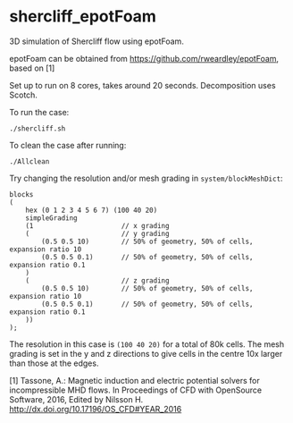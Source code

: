 # shercliff_epotFoam

3D simulation of Shercliff flow using epotFoam.

epotFoam can be obtained from https://github.com/rweardley/epotFoam, based on [1]

Set up to run on 8 cores, takes around 20 seconds. Decomposition uses Scotch.

To run the case:

```
./shercliff.sh
```

To clean the case after running:

```
./Allclean
```

Try changing the resolution and/or mesh grading in ```system/blockMeshDict```:

```
blocks
(
    hex (0 1 2 3 4 5 6 7) (100 40 20)
    simpleGrading
    (1                      // x grading
    (                       // y grading
        (0.5 0.5 10)        // 50% of geometry, 50% of cells, expansion ratio 10
        (0.5 0.5 0.1)       // 50% of geometry, 50% of cells, expansion ratio 0.1
    )
    (                       // z grading
        (0.5 0.5 10)        // 50% of geometry, 50% of cells, expansion ratio 10
        (0.5 0.5 0.1)       // 50% of geometry, 50% of cells, expansion ratio 0.1
    ))
);
```

The resolution in this case is ```(100 40 20)``` for a total of 80k cells.
The mesh grading is set in the y and z directions to give cells in the centre 10x larger than those at the edges.

[1] Tassone, A.: Magnetic induction and electric potential solvers for incompressible MHD flows. In Proceedings of CFD with OpenSource Software, 2016, Edited by Nilsson H. http://dx.doi.org/10.17196/OS_CFD#YEAR_2016
